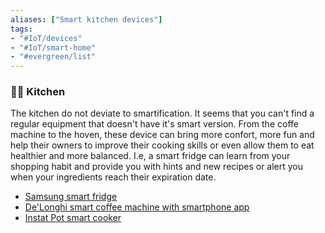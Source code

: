 ```yaml
---
aliases: ["Smart kitchen devices"]
tags: 
- "#IoT/devices"
- "#IoT/smart-home"
- "#evergreen/list"
---
```


### 👨‍🍳  Kitchen

The kitchen do not deviate to smartification. It seems that you can't find a regular equipment that doesn't have it's smart version. From the coffe machine to the hoven, these device can bring more confort, more fun and help their owners to improve their cooking skills or even allow them to eat healthier and more balanced. I.e, a smart fridge can learn from your shopping habit and provide you with hints and new recipes or alert you when your ingredients reach their expiration date.  

- [Samsung smart fridge](https://www.samsung.com/us/explore/family-hub-refrigerator/overview/)
- [De'Longhi smart coffee machine with smartphone app](https://www.delonghi.com/en-int/products/coffee/primadonna-elite/coffee-link-app)
- [Instat Pot smart cooker](https://instantpot.com/)